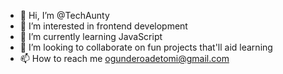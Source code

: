 - 👋 Hi, I’m @TechAunty
- 👀 I’m interested in frontend development 
- 🌱 I’m currently learning JavaScript 
- 💞️ I’m looking to collaborate on fun projects that'll aid learning 
- 📫 How to reach me ogunderoadetomi@gmail.com

<!---
TechAunty/TechAunty is a ✨ special ✨ repository because its `README.md` (this file) appears on your GitHub profile.
You can click the Preview link to take a look at your changes.
--->
